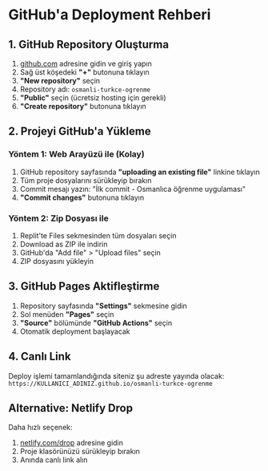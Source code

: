 # GitHub'a Deployment Rehberi

## 1. GitHub Repository Oluşturma

1. [github.com](https://github.com) adresine gidin ve giriş yapın
2. Sağ üst köşedeki **"+"** butonuna tıklayın
3. **"New repository"** seçin
4. Repository adı: `osmanli-turkce-ogrenme`
5. **"Public"** seçin (ücretsiz hosting için gerekli)
6. **"Create repository"** butonuna tıklayın

## 2. Projeyi GitHub'a Yükleme

### Yöntem 1: Web Arayüzü ile (Kolay)

1. GitHub repository sayfasında **"uploading an existing file"** linkine tıklayın
2. Tüm proje dosyalarını sürükleyip bırakın
3. Commit mesajı yazın: "İlk commit - Osmanlıca öğrenme uygulaması"
4. **"Commit changes"** butonuna tıklayın

### Yöntem 2: Zip Dosyası ile

1. Replit'te Files sekmesinden tüm dosyaları seçin
2. Download as ZIP ile indirin
3. GitHub'da "Add file" > "Upload files" seçin
4. ZIP dosyasını yükleyin

## 3. GitHub Pages Aktifleştirme

1. Repository sayfasında **"Settings"** sekmesine gidin
2. Sol menüden **"Pages"** seçin
3. **"Source"** bölümünde **"GitHub Actions"** seçin
4. Otomatik deployment başlayacak

## 4. Canlı Link

Deploy işlemi tamamlandığında siteniz şu adreste yayında olacak:
`https://KULLANICI_ADINIZ.github.io/osmanli-turkce-ogrenme`

## Alternative: Netlify Drop

Daha hızlı seçenek:
1. [netlify.com/drop](https://netlify.com/drop) adresine gidin
2. Proje klasörünüzü sürükleyip bırakın
3. Anında canlı link alın